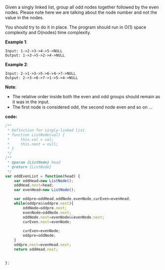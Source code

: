 Given a singly linked list, group all odd nodes together followed by the even nodes. Please note here we are talking about the node number and not the value in the nodes.

You should try to do it in place. The program should run in O(1) space complexity and O(nodes) time complexity.

**Example 1**:
```
Input: 1->2->3->4->5->NULL
Output: 1->3->5->2->4->NULL
```

**Example 2**:
```
Input: 2->1->3->5->6->4->7->NULL
Output: 2->3->6->7->1->5->4->NULL
```

**Note**:
- The relative order inside both the even and odd groups should remain as it was in the input.
- The first node is considered odd, the second node even and so on ...

**code:**
```js
/**
 * Definition for singly-linked list.
 * function ListNode(val) {
 *     this.val = val;
 *     this.next = null;
 * }
 */
/**
 * @param {ListNode} head
 * @return {ListNode}
 */
var oddEvenList = function(head) {
    var oddHead=new ListNode();
    oddHead.next=head;
    var evenHead=new ListNode();

    var oddpre=oddHead,oddNode,evenNode,curEven=evenHead;
    while(oddpre&&oddpre.next){
        oddNode=oddpre.next;
        evenNode=oddNode.next;
        oddNode.next=evenNode&&evenNode.next;
        curEven.next=evenNode;
        
        curEven=evenNode;
        oddpre=oddNode;
    }    
    oddpre.next=evenHead.next;
    return oddHead.next;
    
    
};

```